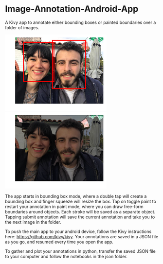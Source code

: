 # Image-Annotation-Android-App

A Kivy app to annotate either bounding boxes or painted boundaries over a folder of images.

![alt text](/json/bb_annotation.png) ![alt text](/json/paint_annotation.png)

The app starts in bounding box mode, where a double tap will create a bounding box and finger squeeze will resize the box.  Tap on toggle paint to restart your annotation in paint mode, where you can draw free-form boundaries around objects.  Each stroke will be saved as a separate object.  Tapping submit annotation will save the current annotation and take you to the next image in the folder.

To push the main app to your android device, follow the Kivy instructions here: https://github.com/kivy/kivy.  Your annotations are saved in a JSON file as you go, and resumed every time you open the app.  

To gather and plot your annotations in python, transfer the saved JSON file to your computer and follow the notebooks in the json folder.

